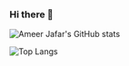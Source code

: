 ### Hi there 👋
![Ameer Jafar's GitHub stats](https://github-readme-stats.vercel.app/api?username=Ameerjafar&show_icons=true&theme=radical)

![Top Langs](https://github-readme-stats.vercel.app/api/top-langs/?username=Ameerjafar&layout=compact)
